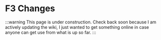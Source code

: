 # F3 Changes

:::warning
This page is under construction. Check back soon because I am actively updating the wiki, I just wanted to get something online in case anyone can get use from what is up so far.
:::
